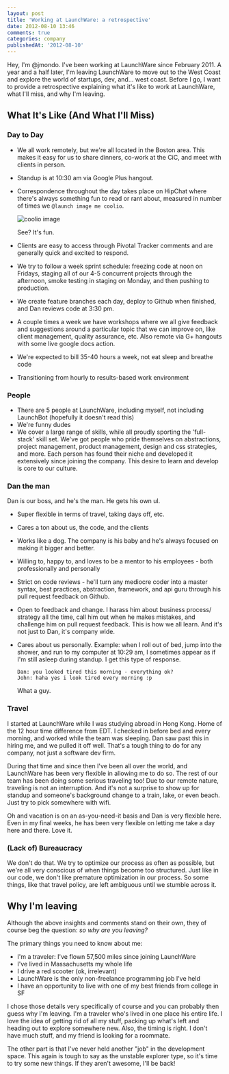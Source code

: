 ```yaml
---
layout: post
title: 'Working at LaunchWare: a retrospective'
date: 2012-08-10 13:46
comments: true
categories: company
publishedAt: '2012-08-10'
---
```


Hey, I'm @jmondo. I've been working at LaunchWare since February 2011. A year and a half later, I'm leaving LaunchWare to move out to the West Coast and explore the world of startups, dev, and... west coast. Before I go, I want to provide a retrospective explaining what it's like to work at LaunchWare, what I'll miss, and why I'm leaving.

<!-- more -->

## What It's Like (And What I'll Miss)

### Day to Day

* We all work remotely, but we're all located in the Boston area. This makes it easy for us to share dinners, co-work at the CiC, and meet with clients in person.
* Standup is at 10:30 am via Google Plus hangout.
* Correspondence throughout the day takes place on HipChat where there's always something fun to read or rant about, measured in number of times we ```@launch image me coolio```.

    ![coolio image](/images/coolio13.jpeg)

    See? It's fun.

* Clients are easy to access through Pivotal Tracker comments and are generally quick and excited to respond.
* We try to follow a week sprint schedule: freezing code at noon on Fridays, staging all of our 4-5 concurrent projects through the afternoon, smoke testing in staging on Monday, and then pushing to production.
* We create feature branches each day, deploy to Github when finished, and Dan reviews code at 3:30 pm.
* A couple times a week we have workshops where we all give feedback and suggestions around a particular topic that we can improve on, like client management, quality assurance, etc. Also remote via G+ hangouts with some live google docs action.
* We're expected to bill 35-40 hours a week, not eat sleep and breathe code
* Transitioning from hourly to results-based work environment

###  People

* There are 5 people at LaunchWare, including myself, not including LaunchBot (hopefully it doesn't read this)
* We're funny dudes
* We cover a large range of skills, while all proudly sporting the 'full-stack' skill set. We've got people who pride themselves on abstractions, project management, product management, design and css strategies, and more. Each person has found their niche and developed it extensively since joining the company. This desire to learn and develop is core to our culture.

### Dan the man
Dan is our boss, and he's the man. He gets his own ul.

  * Super flexible in terms of travel, taking days off, etc.
  * Cares a ton about us, the code, and the clients
  * Works like a dog. The company is his baby and he's always focused on making it bigger and better.
  * Willing to, happy to, and loves to be a mentor to his employees - both professionally and personally
  * Strict on code reviews - he'll turn any mediocre coder into a master syntax, best practices, abstraction, framework, and api guru through his pull request feedback on Github.
  * Open to feedback and change. I harass him about business process/ strategy all the time, call him out when he makes mistakes, and challenge him on pull request feedback. This is how we all learn. And it's not just to Dan, it's company wide.
  * Cares about us personally. Example: when I roll out of bed, jump into the shower, and run to my computer at 10:29 am, I sometimes appear as if I'm still asleep during standup. I get this type of response.

        Dan: you looked tired this morning - everything ok?
        John: haha yes i look tired every morning :p

    What a guy.

###  Travel
I started at LaunchWare while I was studying abroad in Hong Kong. Home of the 12 hour time difference from EDT. I checked in before bed and every morning, and worked while the team was sleeping. Dan saw past this in hiring me, and we pulled it off well. That's a tough thing to do for any company, not just a software dev firm.

During that time and since then I've been all over the world, and LaunchWare has been very flexible in allowing me to do so. The rest of our team has been doing some serious traveling too! Due to our remote nature, traveling is not an interruption. And it's not a surprise to show up for standup and someone's background change to a train, lake, or even beach. Just try to pick somewhere with wifi.

Oh and vacation is on an as-you-need-it basis and Dan is very flexible here. Even in my final weeks, he has been very flexible on letting me take a day here and there. Love it.

### (Lack of) Bureaucracy
We don't do that. We try to optimize our process as often as possible, but we're all very conscious of when things become too structured. Just like in our code, we don't like premature optimization in our process. So some things, like that travel policy, are left ambiguous until we stumble across it.


## Why I'm leaving
Although the above insights and comments stand on their own, they of course beg the question: _so why are you leaving?_

The primary things you need to know about me:

* I'm a traveler: I've flown 57,500 miles since joining LaunchWare
* I've lived in Massachusetts my whole life
* I drive a red scooter (ok, irrelevant)
* LaunchWare is the only non-freelance programming job I've held
* I have an opportunity to live with one of my best friends from college in SF

I chose those details very specifically of course and you can probably then guess why I'm leaving. I'm a traveler who's lived in one place his entire life. I love the idea of getting rid of all my stuff, packing up what's left and heading out to explore somewhere new. Also, the timing is right. I don't have much stuff, and my friend is looking for a roommate.

The other part is that I've never held another "job" in the development space. This again is tough to say as the unstable explorer type, so it's time to try some new things. If they aren't awesome, I'll be back!
